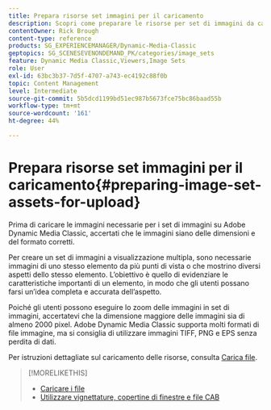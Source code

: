 ```yaml
---
title: Prepara risorse set immagini per il caricamento
description: Scopri come preparare le risorse per set di immagini da caricare in Adobe Dynamic Media Classic.
contentOwner: Rick Brough
content-type: reference
products: SG_EXPERIENCEMANAGER/Dynamic-Media-Classic
geptopics: SG_SCENESEVENONDEMAND_PK/categories/image_sets
feature: Dynamic Media Classic,Viewers,Image Sets
role: User
exl-id: 63bc3b37-7d5f-4707-a743-ec4192c88f0b
topic: Content Management
level: Intermediate
source-git-commit: 5b5dcd1199bd51ec987b5673fce75bc86baad55b
workflow-type: tm+mt
source-wordcount: '161'
ht-degree: 44%

---
```


# Prepara risorse set immagini per il caricamento{#preparing-image-set-assets-for-upload}

Prima di caricare le immagini necessarie per i set di immagini su Adobe Dynamic Media Classic, accertati che le immagini siano delle dimensioni e del formato corretti.

Per creare un set di immagini a visualizzazione multipla, sono necessarie immagini di uno stesso elemento da più punti di vista o che mostrino diversi aspetti dello stesso elemento. L’obiettivo è quello di evidenziare le caratteristiche importanti di un elemento, in modo che gli utenti possano farsi un’idea completa e accurata dell’aspetto.

Poiché gli utenti possono eseguire lo zoom delle immagini in set di immagini, accertatevi che la dimensione maggiore delle immagini sia di almeno 2000 pixel. Adobe Dynamic Media Classic supporta molti formati di file immagine, ma si consiglia di utilizzare immagini TIFF, PNG e EPS senza perdita di dati.

Per istruzioni dettagliate sul caricamento delle risorse, consulta [Carica file](uploading-files.md#uploading_files).

>[!MORELIKETHIS]
>
>* [Caricare i file](uploading-files.md#uploading_your_files)
>* [Utilizzare vignettature, copertine di finestre e file CAB](vignette-window-covering-cabinet-files.md#working_with_vignette_window_covering_and_cabinet_files)
